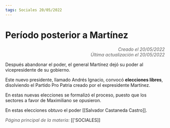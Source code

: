```yaml
---
tags: Sociales 20/05/2022
---
```


# Período posterior a Martínez
<div style="text-align: right; opacity: 0.7; font-style: italic;">Creado el 20/05/2022</div>
<div style="text-align: right; opacity: 0.7; font-style: italic;">Última actualización el 20/05/2022</div>

Después abandonar el poder, el general Martínez dejó su poder al vicepresidente  de su gobierno.

Este nuevo presidente, llamado Andrés Ignacio, convocó **elecciones libres**, disolviendo el Partido Pro Patria creado por el expresidente Martínez.

En estas nuevas elecciones se formalizó el proceso, puesto que los sectores a favor de Maximiliano se opusieron.

En estas elecciones obtuvo el poder [[Salvador Castaneda Castro]].

<span style="opacity: 0.7; font-style: italic;">Página principal de la materia:</span> [['SOCIALES]]